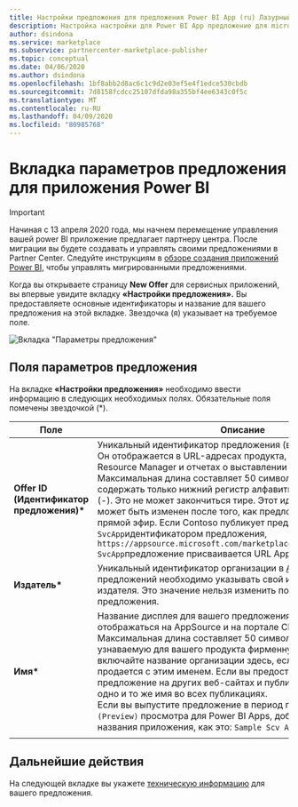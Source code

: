 ```yaml
---
title: Настройки предложения для предложения Power BI App (ru) Лазурный рынок
description: Настройка настройки для Power BI App предложение для microsoft AppSource рынке.
author: dsindona
ms.service: marketplace
ms.subservice: partnercenter-marketplace-publisher
ms.topic: conceptual
ms.date: 04/06/2020
ms.author: dsindona
ms.openlocfilehash: 1bf8abb2d8ac6c1c9d2e03ef5e4f1edce530cbdb
ms.sourcegitcommit: 7d8158fcdcc25107dfda98a355bf4ee6343c0f5c
ms.translationtype: MT
ms.contentlocale: ru-RU
ms.lasthandoff: 04/09/2020
ms.locfileid: "80985768"
---
```

# <a name="power-bi-apps-offer-settings-tab"></a>Вкладка параметров предложения для приложения Power BI

>[!Important]
>Начиная с 13 апреля 2020 года, мы начнем перемещение управления вашей power BI приложение предлагает партнеру центра. После миграции вы будете создавать и управлять своими предложениями в Partner Center. Следуйте инструкциям в [обзоре создания приложений Power BI,](https://aka.ms/AzureCreatePBIServiceApp) чтобы управлять мигрированными предложениями.

Когда вы открываете страницу **New Offer** для сервисных приложений, вы впервые увидите вкладку **«Настройки предложения».** Вы предоставляете основные идентификаторы и название для вашего предложения на этой вкладке. Звездочка (я) указывает на требуемое поле.

![Вкладка "Параметры предложения"](./media/offer-settings-tab.png)


## <a name="offer-settings-fields"></a>Поля параметров предложения 

На вкладке **«Настройки предложения»** необходимо ввести информацию в следующих необходимых полях. Обязательные поля помечены звездочкой (*).

|  Поле        |  Описание                                                               |
|---------------|----------------------------------------------------------------------------|
| **Offer ID (Идентификатор предложения)\***  | Уникальный идентификатор предложения (в профиле издателя). Он отображается в URL-адресах продукта, шаблонах Azure Resource Manager и отчетах о выставлении счетов. Максимальная длина составляет 50 символов. Он может содержать только нижний регистр алфавитных символов и тире (-). Это не может закончиться тире. Этот идентификатор не может быть изменен после того, как предложение выходит в прямой эфир. Если Contoso публикует предложение с `sample-SvcApp`идентификатором предложения, `https://appsource.microsoft.com/marketplace/apps/contoso.sample-SvcApp`предложение присваивается URL AppSource.      |
| **Издатель\*** | Уникальный идентификатор организации в [AppSource](https://appsource.microsoft.com). Для всех предложений необходимо указывать свой идентификатор издателя. Это значение нельзя изменить после сохранения предложения.                         |
| **Имя\***      | Название дисплея для вашего предложения. Это имя будет отображаться на AppSource и на портале Cloud Partner. Максимальная длина составляет 50 символов. Используйте узнаваемую для вашего продукта фирменную марку. Не включайте название организации здесь, если приложение не продается с этим именем. Если вы предоставляете это предложение на других веб-сайтах и публикациях, используйте одно и то же имя во всех публикациях.    <br/>Если вы выпустите предложение в период предварительного `(Preview)` просмотра для Power BI Apps, добавьте строку в конце названия приложения, как это: `Sample Scv App (Preview)`. |
|     |     |


## <a name="next-steps"></a>Дальнейшие действия

На следующей вкладке вы укажете [техническую информацию](./cpp-technical-info-tab.md) для вашего предложения.

